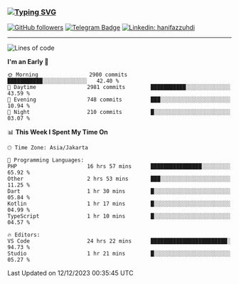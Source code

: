 ### [![Typing SVG](https://readme-typing-svg.herokuapp.com?font=lato&size=22&lines=Hi+There+👋)](https://git.io/typing-svg) 

[![GitHub followers](https://img.shields.io/github/followers/hanifazzuhdi?label=Follow&style=social)](https://github.com/hanifazzuhdi/?tab=follow) 
[![Telegram Badge](https://img.shields.io/badge/-hanif0198-blue?style=social&logo=telegram&link=https://www.t.me/hanif0198/)](https://www.t.me/hanif0198/) 
[![Linkedin: hanifazzuhdi](https://img.shields.io/badge/-hanifazzuhdi-blue?style=flat-square&logo=Linkedin&logoColor=white&link=https://www.linkedin.com/in/hanif-az-zuhdi-69688019b/)](https://www.linkedin.com/in/hanif-az-zuhdi-69688019b/) 

<hr/>

<!--START_SECTION:waka-->
![Lines of code](https://img.shields.io/badge/From%20Hello%20World%20I%27ve%20Written-40.9%20million%20lines%20of%20code-blue)

**I'm an Early 🐤** 

```text
🌞 Morning                2900 commits        ███████████░░░░░░░░░░░░░░   42.40 % 
🌆 Daytime                2981 commits        ███████████░░░░░░░░░░░░░░   43.59 % 
🌃 Evening                748 commits         ███░░░░░░░░░░░░░░░░░░░░░░   10.94 % 
🌙 Night                  210 commits         █░░░░░░░░░░░░░░░░░░░░░░░░   03.07 % 
```


📊 **This Week I Spent My Time On** 

```text
🕑︎ Time Zone: Asia/Jakarta

💬 Programming Languages: 
PHP                      16 hrs 57 mins      ████████████████░░░░░░░░░   65.92 % 
Other                    2 hrs 53 mins       ███░░░░░░░░░░░░░░░░░░░░░░   11.25 % 
Dart                     1 hr 30 mins        █░░░░░░░░░░░░░░░░░░░░░░░░   05.84 % 
Kotlin                   1 hr 17 mins        █░░░░░░░░░░░░░░░░░░░░░░░░   04.99 % 
TypeScript               1 hr 10 mins        █░░░░░░░░░░░░░░░░░░░░░░░░   04.57 % 

🔥 Editors: 
VS Code                  24 hrs 22 mins      ████████████████████████░   94.73 % 
Studio                   1 hr 21 mins        █░░░░░░░░░░░░░░░░░░░░░░░░   05.27 % 
```


 Last Updated on 12/12/2023 00:35:45 UTC
<!--END_SECTION:waka-->

